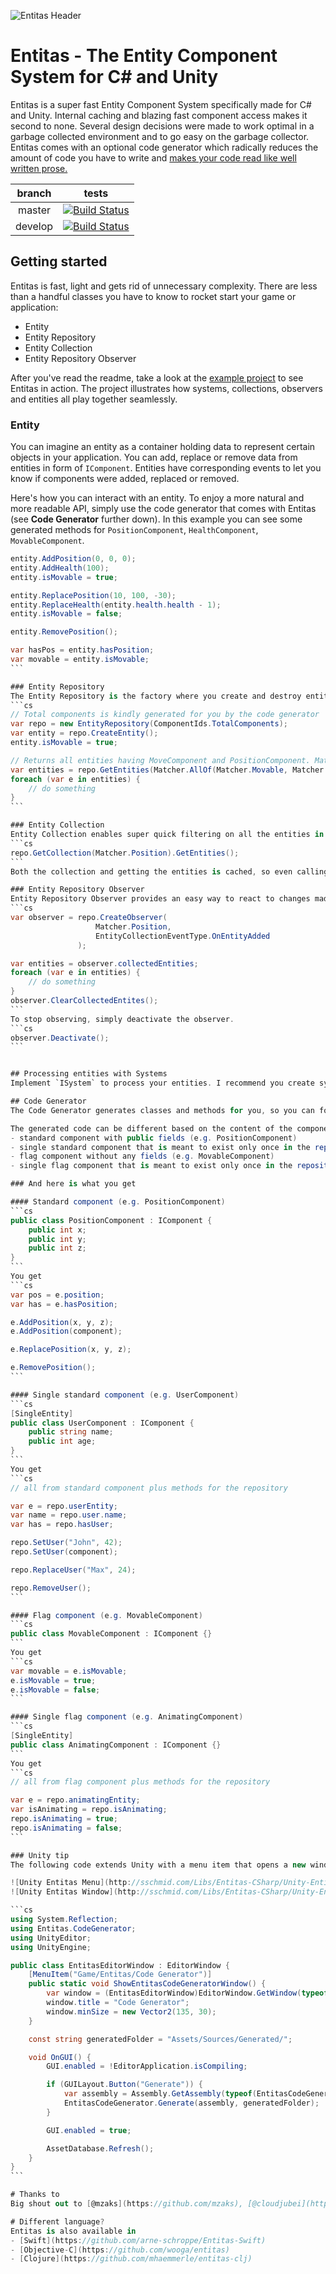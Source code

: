 ![Entitas Header](http://sschmid.com/Libs/Entitas-CSharp/Header.png)

# Entitas - The Entity Component System for C# and Unity
Entitas is a super fast Entity Component System specifically made for C# and Unity. Internal caching and blazing fast component access makes it second to none. Several design decisions were made to work optimal in a garbage collected environment and to go easy on the garbage collector. Entitas comes with an optional code generator which radically reduces the amount of code you have to write and [makes your code read like well written prose.](https://cleancoders.com)

branch  | tests
:------:|------
master  | [![Build Status](https://travis-ci.org/sschmid/Entitas-CSharp.svg?branch=master)](https://travis-ci.org/sschmid/Entitas-CSharp)
develop | [![Build Status](https://travis-ci.org/sschmid/Entitas-CSharp.svg?branch=develop)](https://travis-ci.org/sschmid/Entitas-CSharp)


## Getting started
Entitas is fast, light and gets rid of unnecessary complexity. There are less than a handful classes you have to know to rocket start your game or application:

- Entity
- Entity Repository
- Entity Collection
- Entity Repository Observer

After you've read the readme, take a look at the [example project](https://github.com/sschmid/Entitas-CSharp-Example.git) to see Entitas in action. The project illustrates how systems, collections, observers and entities all play together seamlessly.


### Entity
You can imagine an entity as a container holding data to represent certain objects in your application. You can add, replace or remove data from entities in form of `IComponent`. Entities have corresponding events to let you know if components were added, replaced or removed.

Here's how you can interact with an entity. To enjoy a more natural and more readable API, simply use the code generator that comes with Entitas (see **Code Generator** further down). In this example you can see some generated methods for `PositionComponent`, `HealthComponent`, `MovableComponent`.
````cs
entity.AddPosition(0, 0, 0);
entity.AddHealth(100);
entity.isMovable = true;

entity.ReplacePosition(10, 100, -30);
entity.ReplaceHealth(entity.health.health - 1);
entity.isMovable = false;

entity.RemovePosition();

var hasPos = entity.hasPosition;
var movable = entity.isMovable;
```

### Entity Repository
The Entity Repository is the factory where you create and destroy entities. Use it to filter entities of interest.
```cs
// Total components is kindly generated for you by the code generator
var repo = new EntityRepository(ComponentIds.TotalComponents);
var entity = repo.CreateEntity();
entity.isMovable = true;

// Returns all entities having MoveComponent and PositionComponent. Matchers are also generated for you.
var entities = repo.GetEntities(Matcher.AllOf(Matcher.Movable, Matcher.Position));
foreach (var e in entities) {
    // do something
}
```

### Entity Collection
Entity Collection enables super quick filtering on all the entities in the repository. They are continuously updated when entities change and can return groups of entities instantly. You have thousands of entities and want only those who have a `PositionComponent`? Just ask the repository for this collection, it already has the result waiting for you in no time.
```cs
repo.GetCollection(Matcher.Position).GetEntities();
```
Both the collection and getting the entities is cached, so even calling this method multiple times is super fast. Always try to use collections when possible. `repo.GetEntities(Matcher.Movable)` internally uses collections, too.

### Entity Repository Observer
Entity Repository Observer provides an easy way to react to changes made in the repository. Let's say you want to collect and process all the entities where a `PositionComponent` was added or replaced.
```cs
var observer = repo.CreateObserver(
                   Matcher.Position,
                   EntityCollectionEventType.OnEntityAdded
               );

var entities = observer.collectedEntities;
foreach (var e in entities) {
    // do something
}
observer.ClearCollectedEntites();
```
To stop observing, simply deactivate the observer.
```cs
observer.Deactivate();
```


## Processing entities with Systems
Implement `ISystem` to process your entities. I recommend you create systems for each single task or behaviour in your application and execute them in a defined order. This helps to keep your app deterministic. Entitas also provides a special system called `ReactiveEntitySystem`, which is using an Entity Repository Observer under the hood. It holds changed entities of interest at your fingertips. Be sure to check out the [example project](https://github.com/sschmid/Entitas-CSharp-Example.git).

## Code Generator
The Code Generator generates classes and methods for you, so you can focus on getting the job done. It radically reduces the amount of code you have to write and improves readability by a huge magnitude. It makes your code less error-prone while ensuring best performance. I strongly recommend using it!

The generated code can be different based on the content of the component. The Code Generator differentiates between four types:
- standard component with public fields (e.g. PositionComponent)
- single standard component that is meant to exist only once in the repository (e.g. UserComponent)
- flag component without any fields (e.g. MovableComponent)
- single flag component that is meant to exist only once in the repository (e.g. AnimatingComponent)

### And here is what you get

#### Standard component (e.g. PositionComponent)
```cs
public class PositionComponent : IComponent {
    public int x;
    public int y;
    public int z;
}
```
You get
```cs
var pos = e.position;
var has = e.hasPosition;

e.AddPosition(x, y, z);
e.AddPosition(component);

e.ReplacePosition(x, y, z);

e.RemovePosition();
```

#### Single standard component (e.g. UserComponent)
```cs
[SingleEntity]
public class UserComponent : IComponent {
    public string name;
    public int age;
}
```
You get
```cs
// all from standard component plus methods for the repository

var e = repo.userEntity;
var name = repo.user.name;
var has = repo.hasUser;

repo.SetUser("John", 42);
repo.SetUser(component);

repo.ReplaceUser("Max", 24);

repo.RemoveUser();
```

#### Flag component (e.g. MovableComponent)
```cs
public class MovableComponent : IComponent {}
```
You get
```cs
var movable = e.isMovable;
e.isMovable = true;
e.isMovable = false;
```

#### Single flag component (e.g. AnimatingComponent)
```cs
[SingleEntity]
public class AnimatingComponent : IComponent {}
```
You get
```cs
// all from flag component plus methods for the repository

var e = repo.animatingEntity;
var isAnimating = repo.isAnimating;
repo.isAnimating = true;
repo.isAnimating = false;
```

### Unity tip
The following code extends Unity with a menu item that opens a new window that lets you generate code with a single click.

![Unity Entitas Menu](http://sschmid.com/Libs/Entitas-CSharp/Unity-Entitas-Menu.png "Unity Entitas Menu")
![Unity Entitas Window](http://sschmid.com/Libs/Entitas-CSharp/Unity-Entitas-Window.png "Unity Entitas Window")

```cs
using System.Reflection;
using Entitas.CodeGenerator;
using UnityEditor;
using UnityEngine;

public class EntitasEditorWindow : EditorWindow {
    [MenuItem("Game/Entitas/Code Generator")]
    public static void ShowEntitasCodeGeneratorWindow() {
        var window = (EntitasEditorWindow)EditorWindow.GetWindow(typeof(EntitasEditorWindow));
        window.title = "Code Generator";
        window.minSize = new Vector2(135, 30);
    }

    const string generatedFolder = "Assets/Sources/Generated/";

    void OnGUI() {
        GUI.enabled = !EditorApplication.isCompiling;

        if (GUILayout.Button("Generate")) {
            var assembly = Assembly.GetAssembly(typeof(EntitasCodeGenerator));
            EntitasCodeGenerator.Generate(assembly, generatedFolder);
        }

        GUI.enabled = true;

        AssetDatabase.Refresh();
    }
}
```

# Thanks to
Big shout out to [@mzaks](https://github.com/mzaks), [@cloudjubei](https://github.com/cloudjubei) and [@devboy](https://github.com/devboy) for endless hours of discussion and helping making Entitas awesome!

# Different language?
Entitas is also available in
- [Swift](https://github.com/arne-schroppe/Entitas-Swift)
- [Objective-C](https://github.com/wooga/entitas)
- [Clojure](https://github.com/mhaemmerle/entitas-clj)